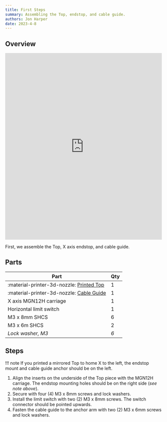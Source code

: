 ```yaml
---
title: First Steps
summary: Assembling the Top, endstop, and cable guide.
authors: Jon Harper
date: 2023-4-8
---
```


## Overview

<iframe src="https://jon-harper.github.io/E34M1/assets/vid/top.mp4" frameborder="0" width="100%" height="600px" allowfullscreen></iframe>

First, we assemble the Top, X axis endstop, and cable guide.

## Parts

| Part | Qty |
|---|---|
| :material-printer-3d-nozzle: [Printed Top](../modules/top.md) | 1 |
| :material-printer-3d-nozzle: [Cable Guide](../modules/top.md) | 1 |
| X axis MGN12H carriage                   | 1 |
| Horizontal limit switch                  | 1 |
| M3 x 8mm SHCS                            | 6 |
| M3 x 6m SHCS                             | 2 |
| *Lock washer, M3*                        | *6* |

## Steps

!!! note
    If you printed a mirrored Top to home X to the left, the endstop mount and cable guide anchor should be on the left.

1. Align the inserts on the underside of the Top piece with the MGN12H carriage. The endstop mounting holes should be on the right side (*see note above*).
2. Secure with four (4) M3 x 8mm screws and lock washers.
3. Install the limit switch with two (2) M3 x 8mm screws. The switch connector should be pointed upwards.
4. Fasten the cable guide to the anchor arm with two (2) M3 x 6mm screws and lock washers.